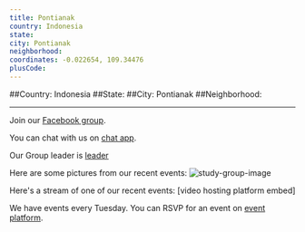 ```yaml
---
title: Pontianak
country: Indonesia
state: 
city: Pontianak
neighborhood: 
coordinates: -0.022654, 109.34476
plusCode:
---
```


##Country: Indonesia
##State: 
##City: Pontianak
##Neighborhood: 
*****
Join our [Facebook group](https://www.facebook.com/groups/free.code.camp.pontianak).

You can chat with us on [chat app]().

Our Group leader is [leader]()

Here are some pictures from our recent events:
![study-group-image]()

Here's a stream of one of our recent events:
[video hosting platform embed]

We have events every Tuesday. You can RSVP for an event on [event platform]().

